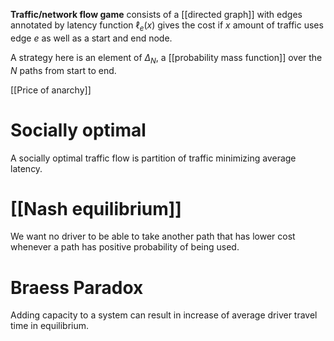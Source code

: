 **Traffic/network flow game** consists of a [[directed graph]] with edges annotated by latency function $\ell_e(x)$ gives the cost if $x$ amount of traffic uses edge $e$ as well as a start and end node.

A strategy here is an element of $\Delta_N$, a [[probability mass function]] over the $N$ paths from start to end.

[[Price of anarchy]]

# Socially optimal

A socially optimal traffic flow is partition of traffic minimizing average latency.

# [[Nash equilibrium]]

We want no driver to be able to take another path that has lower cost whenever a path has positive probability of being used.

# Braess Paradox

Adding capacity to a system can result in increase of average driver travel time in equilibrium.